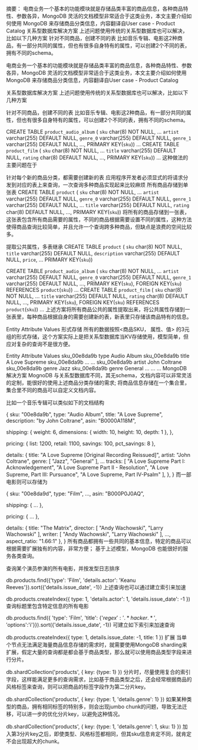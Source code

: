 摘要： 电商业务一个基本的功能模块就是存储品类丰富的商品信息，各种商品特性、参数各异，MongoDB 灵活的文档模型非常适合于这类业务，本文主要介绍如何使用 MongoDB 来存储商品分类信息，内容翻译自User case - Product Catalog 关系型数据库解决方案 上述问题使用传统的关系型数据库也可以解决，比如以下几种方案 针对不同商品，创建不同的表 比如音乐专辑、电影这2种商品，有一部分共同的属性，但也有很多自身特有的属性，可以创建2个不同的表，拥有不同的schema。

电商业务一个基本的功能模块就是存储品类丰富的商品信息，各种商品特性、参数各异，MongoDB 灵活的文档模型非常适合于这类业务，本文主要介绍如何使用 MongoDB 来存储商品分类信息，内容翻译自User case - Product Catalog

关系型数据库解决方案
上述问题使用传统的关系型数据库也可以解决，比如以下几种方案

针对不同商品，创建不同的表
比如音乐专辑、电影这2种商品，有一部分共同的属性，但也有很多自身特有的属性，可以创建2个不同的表，拥有不同的schema。

CREATE TABLE `product_audio_album` (
    `sku` char(8) NOT NULL,
    ...
    `artist` varchar(255) DEFAULT NULL,
    `genre_0` varchar(255) DEFAULT NULL,
    `genre_1` varchar(255) DEFAULT NULL,
    ...,
    PRIMARY KEY(`sku`))
...
CREATE TABLE `product_film` (
    `sku` char(8) NOT NULL,
    ...
    `title` varchar(255) DEFAULT NULL,
    `rating` char(8) DEFAULT NULL,
    ...,
    PRIMARY KEY(`sku`))
...
这种做法的主要问题在于

针对每个新的商品分类，都需要创建新的表
应用程序开发者必须显式的将请求分发到对应的表上来查询，一次查询多种商品实现起来比较麻烦
所有商品存储到单张表
CREATE TABLE `product` (
    `sku` char(8) NOT NULL,
    ...
    `artist` varchar(255) DEFAULT NULL,
    `genre_0` varchar(255) DEFAULT NULL,
    `genre_1` varchar(255) DEFAULT NULL,
    ...
    `title` varchar(255) DEFAULT NULL,
    `rating` char(8) DEFAULT NULL,
    ...,
    PRIMARY KEY(`sku`))
将所有的商品存储到一张表，这张表包含所有商品需要的属性，不同的商品根据需要设置不同的属性，这种方法使得商品查询比较简单，并且允许一个查询跨多种商品，但缺点是浪费的空间比较多。

提取公共属性，多表继承
CREATE TABLE `product` (
    `sku` char(8) NOT NULL,
    `title` varchar(255) DEFAULT NULL,
    `description` varchar(255) DEFAULT NULL,
    `price`, ...
    PRIMARY KEY(`sku`))

CREATE TABLE `product_audio_album` (
    `sku` char(8) NOT NULL,
    ...
    `artist` varchar(255) DEFAULT NULL,
    `genre_0` varchar(255) DEFAULT NULL,
    `genre_1` varchar(255) DEFAULT NULL,
    ...,
    PRIMARY KEY(`sku`),
    FOREIGN KEY(`sku`) REFERENCES `product`(`sku`))
...
CREATE TABLE `product_film` (
    `sku` char(8) NOT NULL,
    ...
    `title` varchar(255) DEFAULT NULL,
    `rating` char(8) DEFAULT NULL,
    ...,
    PRIMARY KEY(`sku`),
    FOREIGN KEY(`sku`) REFERENCES `product`(`sku`))
...
上述方案将所有商品公共的属性提取出来，将公共属性存储到一张表里，每种商品根据自身的需要创建新的表，新表里只存储该商品特有的信息。

Entity Attribute Values 形式存储
所有的数据按照<商品SKU， 属性、值> 的3元组的形式存储，这个方案实际上是把关系型数据库当KV存储使用，模型简单，但应对复杂的查询不是很方便。

Entity	Attribute	Values
sku_00e8da9b	type	Audio Album
sku_00e8da9b	title	A Love Supreme
sku_00e8da9b	...	...
sku_00e8da9b	artist	John Coltrane
sku_00e8da9b	genre	Jazz
sku_00e8da9b	genre	General
...	...	...
MongoDB 解决方案
MognoDB 与关系型数据库不同，其无schema，文档内容可以非常灵活的定制，能很好的使用上述商品分类存储的需求; 将商品信息存储在一个集合里，集合里不同的商品可以自定义文档内容。

比如一个音乐专辑可以类似如下的文档结构

{
  sku: "00e8da9b",
  type: "Audio Album",
  title: "A Love Supreme",
  description: "by John Coltrane",
  asin: "B0000A118M",

  shipping: {
    weight: 6,
    dimensions: {
      width: 10,
      height: 10,
      depth: 1
    },
  },

  pricing: {
    list: 1200,
    retail: 1100,
    savings: 100,
    pct_savings: 8
  },

  details: {
    title: "A Love Supreme [Original Recording Reissued]",
    artist: "John Coltrane",
    genre: [ "Jazz", "General" ],
        ...
    tracks: [
      "A Love Supreme Part I: Acknowledgement",
      "A Love Supreme Part II - Resolution",
      "A Love Supreme, Part III: Pursuance",
      "A Love Supreme, Part IV-Psalm"
    ],
  },
}
而一部电影则可以存储为

{
  sku: "00e8da9d",
  type: "Film",
  ...,
  asin: "B000P0J0AQ",

  shipping: { ... },

  pricing: { ... },

  details: {
    title: "The Matrix",
    director: [ "Andy Wachowski", "Larry Wachowski" ],
    writer: [ "Andy Wachowski", "Larry Wachowski" ],
    ...,
    aspect_ratio: "1.66:1"
  },
}
所有商品都拥有一些共同的基本信息，特定的商品可以根据需要扩展独有的内容，非常方便； 基于上述模型，MongoDB 也能很好的服务各类查询。

查询某个演员参演的所有电影，并按发型日志排序

db.products.find({'type': 'Film', 'details.actor': 'Keanu Reeves'}).sort({'details.issue_date', -1})
上述查询也可以通过建立索引来加速

db.products.createIndex({ type: 1, 'details.actor': 1, 'details.issue_date': -1 })
查询标题里包含特定信息的所有电影

db.products.find({
    'type': 'Film',
    'title': {'$regex': '.*hacker.*', '$options':'i'}}).sort({'details.issue_date', -1})
可建立如下索引来加速查询

db.products.createIndex({ type: 1, details.issue_date: -1, title: 1 })
扩展
当单个节点无法满足海量商品信息存储的需求时，就需要使用MongoDB sharding来扩展，假定大量的查询都是都会基于商品类型，那么就可以使用商品类型字段来进行分片。

db.shardCollection('products', { key: {type: 1} })
分片时，尽量使用复合的索引字段，这样能满足更多的查询需求，比如基于商品类型之后，还会经常根据商品的风格标签来查询，则可以把商品的标签字段作为第二分片key。

db.shardCollection('products', { key: {type: 1, 'details.genre': 1} })
如果某种类型的商品，拥有相同标签的特别多，则会出现jumbo chunk的问题，导致无法迁移，可以进一步的优化分片key，以避免这种情况。

db.shardCollection('products', { key: {type: 1, 'details.genre': 1, sku: 1} })
加入第3分片key之后，即使类型、风格标签都相同，但其sku信息肯定不同，就肯定不会出现超大的chunk。